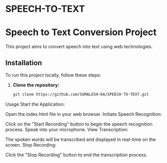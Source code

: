 # SPEECH-TO-TEXT

# Speech to Text Conversion Project

This project aims to convert speech into text using web technologies.

## Installation

To run this project locally, follow these steps:

1. **Clone the repository:**

   ```bash
   git clone https://github.com/SUMALESH-KA/SPEECH-TO-TEXT.git
Usage
Start the Application:

Open the index.html file in your web browser.
Initiate Speech Recognition:

Click on the "Start Recording" button to begin the speech recognition process. Speak into your microphone.
View Transcription:

The spoken words will be transcribed and displayed in real-time on the screen.
Stop Recording:

Click the "Stop Recording" button to end the transcription process.
